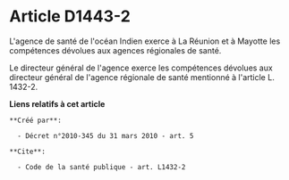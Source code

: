 # Article D1443-2

L'agence de santé de l'océan Indien exerce à La Réunion et à Mayotte les compétences dévolues aux agences régionales de
santé. 

Le directeur général de l'agence exerce les compétences dévolues aux directeur général de l'agence régionale de santé
mentionné à l'article L. 1432-2.

**Liens relatifs à cet article**

	**Créé par**:

	  - Décret n°2010-345 du 31 mars 2010 - art. 5

	**Cite**:

	  - Code de la santé publique - art. L1432-2
